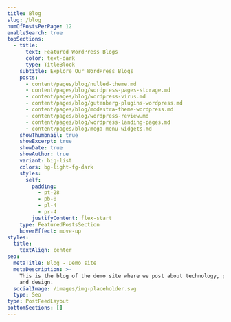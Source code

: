 ```yaml
---
title: Blog
slug: /blog
numOfPostsPerPage: 12
enableSearch: true
topSections:
  - title:
      text: Featured WordPress Blogs
      color: text-dark
      type: TitleBlock
    subtitle: Explore Our WordPress Blogs
    posts:
      - content/pages/blog/nulled-theme.md
      - content/pages/blog/wordpress-pages-storage.md
      - content/pages/blog/wordpress-virus.md
      - content/pages/blog/gutenberg-plugins-wordpress.md
      - content/pages/blog/modestra-theme-wordpress.md
      - content/pages/blog/wordpress-review.md
      - content/pages/blog/wordpress-landing-pages.md
      - content/pages/blog/mega-menu-widgets.md
    showThumbnail: true
    showExcerpt: true
    showDate: true
    showAuthor: true
    variant: big-list
    colors: bg-light-fg-dark
    styles:
      self:
        padding:
          - pt-28
          - pb-0
          - pl-4
          - pr-4
        justifyContent: flex-start
    type: FeaturedPostsSection
    hoverEffect: move-up
styles:
  title:
    textAlign: center
seo:
  metaTitle: Blog - Demo site
  metaDescription: >-
    This is the blog of the demo site where we post about technology, product,
    and design.
  socialImage: /images/img-placeholder.svg
  type: Seo
type: PostFeedLayout
bottomSections: []
---
```

